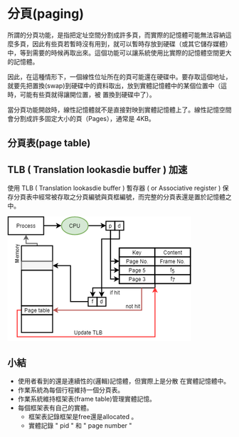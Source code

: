 # 分頁(paging)

所謂的分頁功能，是指把定址空間分割成許多頁，而實際的記憶體可能無法容納這麼多頁，因此有些頁若暫時沒有用到，就可以暫時存放到硬碟（或其它儲存媒體）中，等到需要的時候再取出來。這個功能可以讓系統使用比實際的記憶體空間更大的記憶體。

因此，在這種情形下，一個線性位址所在的頁可能還在硬碟中。要存取這個地址，就要先把置換(swap)到硬碟中的資料取出，放到實體記憶體中的某個位置中（這時，可能有些頁就得讓開位置，被 置換到硬碟中了）。

當分頁功能開啟時，線性記憶體就不是直接對映到實體記憶體上了。線性記憶空間會分割成許多固定大小的頁（Pages），通常是 4KB。

## 分頁表(page table)

## TLB ( Translation lookasdie buffer ) 加速

使用 TLB ( Translation lookasdie buffer ) 暫存器 ( or Associative register ) 保存分頁表中經常被存取之分頁編號與頁框編號，而完整的分頁表還是置於記憶體之中。

![TLB示意圖](../../.gitbook/assets/TLB-min.png)

## 小結

* 使用者看到的還是連續性的(邏輯)記憶體，但實際上是分散
  在實體記憶體中。
* 作業系統為每個行程維持一個分頁表。
* 作業系統維持框架表(frame table)管理實體記憶。
* 每個框架表有自己的實體。
  * 框架表記錄框架是free還是allocated
    。
  * 實體記錄 " pid " 和 " page number "
